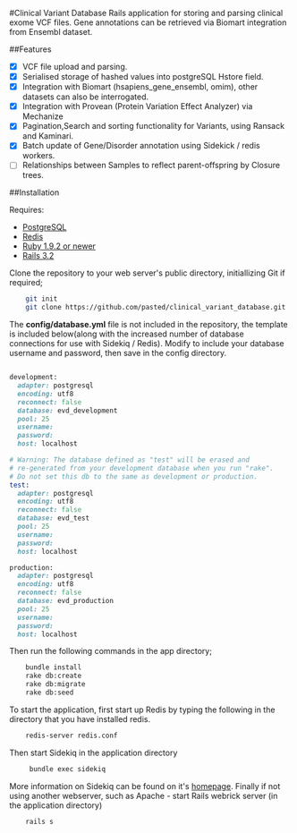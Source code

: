 #Clinical Variant Database
Rails application for storing and parsing clinical exome VCF files.
Gene annotations can be retrieved via Biomart integration from Ensembl dataset.

##Features

- [x] VCF file upload and parsing.
- [x] Serialised storage of hashed values into postgreSQL Hstore field.
- [x] Integration with Biomart (hsapiens_gene_ensembl, omim), other datasets can also be interrogated.
- [x] Integration with Provean (Protein Variation Effect Analyzer) via Mechanize
- [x] Pagination,Search and sorting functionality for Variants, using Ransack and Kaminari.
- [x] Batch update of Gene/Disorder annotation using Sidekick / redis workers.
- [ ] Relationships between Samples to reflect parent-offspring by Closure trees.

##Installation

Requires: 
 * [PostgreSQL](http://http://www.postgresql.org/)
 * [Redis](http://redis.io)
 * [Ruby 1.9.2 or newer](http://www.ruby-lang.org/en/)
 * [Rails 3.2](http://rubyonrails.org/)

Clone the repository to your web server's public directory, initiallizing Git if required;

```bash
	git init
	git clone https://github.com/pasted/clinical_variant_database.git
```

The **config/database.yml** file is not included in the repository, the template is included below(along with the increased number of 
database connections for use with Sidekiq / Redis). Modify to include your database username and password, then save in the config
directory.

```ruby

development:
  adapter: postgresql
  encoding: utf8
  reconnect: false
  database: evd_development
  pool: 25
  username: 
  password: 
  host: localhost

# Warning: The database defined as "test" will be erased and
# re-generated from your development database when you run "rake".
# Do not set this db to the same as development or production.
test:
  adapter: postgresql
  encoding: utf8
  reconnect: false
  database: evd_test
  pool: 25
  username: 
  password: 
  host: localhost

production:
  adapter: postgresql
  encoding: utf8
  reconnect: false
  database: evd_production
  pool: 25
  username: 
  password: 
  host: localhost

```
Then run the following commands in the app directory;
 
```bash
	bundle install
	rake db:create
	rake db:migrate
	rake db:seed
```
To start the application, first start up Redis by typing the following in the directory that you have installed redis.

```bash
	redis-server redis.conf
```
Then start Sidekiq in the application directory

```bash
 	 bundle exec sidekiq
```
More information on Sidekiq can be found on it's [homepage](http://sidekiq.org).
Finally if not using another webserver, such as Apache - start Rails webrick server (in the application directory)

```bash
	rails s
```
